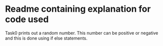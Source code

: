 # Readme containing explanation for code used

Task0 prints out a random number. This number can be positive or negative and this is done using if else statements.
